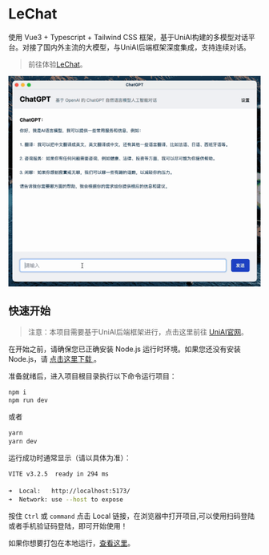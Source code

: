 # LeChat

使用 Vue3 + Typescript + Tailwind CSS 框架，基于UniAI构建的多模型对话平台。对接了国内外主流的大模型，与UniAI后端框架深度集成，支持连续对话。
>前往体验[LeChat](https://lechat.cas-ll.cn/#/)。



![preview](img/preview.gif)

## 快速开始

>注意：本项目需要基于UniAI后端框架进行，点击这里前往 [UniAI官网](https://www.uniai.us/)。

在开始之前，请确保您已正确安装 Node.js 运行时环境。如果您还没有安装 Node.js，请 [点击这里下载 ](https://nodejs.org/zh-cn/)。



准备就绪后，进入项目根目录执行以下命令运行项目：

```bash
npm i
npm run dev
```

或者

```bash
yarn
yarn dev
```

运行成功时通常显示（请以具体为准）：

```bash
VITE v3.2.5  ready in 294 ms

➜  Local:   http://localhost:5173/
➜  Network: use --host to expose
```

按住 `Ctrl` 或 `command` 点击 Local 链接，在浏览器中打开项目,可以使用扫码登陆或者手机验证码登陆，即可开始使用！


如果你想要打包在本地运行，[查看这里](/docs/electron-packaging-guide.md)。


<!-- ## 许可证 -->
<!-- 
本项目使用 [MIT](LICENSE) 协议 -->
